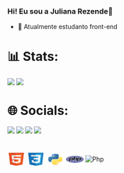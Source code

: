 ### Hi! Eu sou a Juliana Rezende👋

- 🌱 Atualmente estudanto front-end
  


# 📊 Stats:
<div>
  <img src="https://github-readme-stats.vercel.app/api?username=Julianarzd&theme=neon&hide_border=true"  width="364px" align="center"/> 
  <img src="https://github-readme-stats.vercel.app/api/top-langs/?username=Julianarzd&hide_progress=true&theme=neon&hide_border=true" width="364px" align="center"/>
 
</div>
 

# 🌐 Socials:
<div>
  <a href = "mailto:contatojulianaswan30@gmail.com"><img src="https://img.shields.io/badge/-Gmail-%23333?style=for-the-badge&logo=gmail&logoColor=white" target="_blank"></a>
   <a href="https://discord.gg/juliana.rezende" target="_blank"><img src="https://img.shields.io/badge/Discord-7289DA?style=for-the-badge&logo=discord&logoColor=white" target="_blank"></a> 
    <a href="https://www.linkedin.com/in/juliana-rezende-24245b23a/" target="_blank"><img src="https://img.shields.io/badge/-LinkedIn-%230077B5?style=for-the-badge&logo=linkedin&logoColor=white" target="_blank"></a>
  <a href="https://instagram.com/jl_rz/" target="_blank"><img src="https://img.shields.io/badge/-Instagram-%23E4405F?style=for-the-badge&logo=instagram&logoColor=white" target="_blank"></a> 
</div>

# 
<div>
  <img align="center" alt="HTML" height="30" width="40" src="https://raw.githubusercontent.com/devicons/devicon/master/icons/html5/html5-original.svg">
  <img align="center" alt="CSS" height="30" width="40" src="https://raw.githubusercontent.com/devicons/devicon/master/icons/css3/css3-original.svg">
  <img align="center" alt="Python" height="30" width="40" src="https://raw.githubusercontent.com/devicons/devicon/master/icons/python/python-original.svg">
  <img align="center" alt="Php" width="40" height="30" src="https://raw.githubusercontent.com/devicons/devicon/master/icons/php/php-original.svg"/>
  <img align="center" alt="Php" width="40" height="30" src="https://cdn.jsdelivr.net/gh/devicons/devicon/icons/javascript/javascript-original.svg" />
          
 </div>

